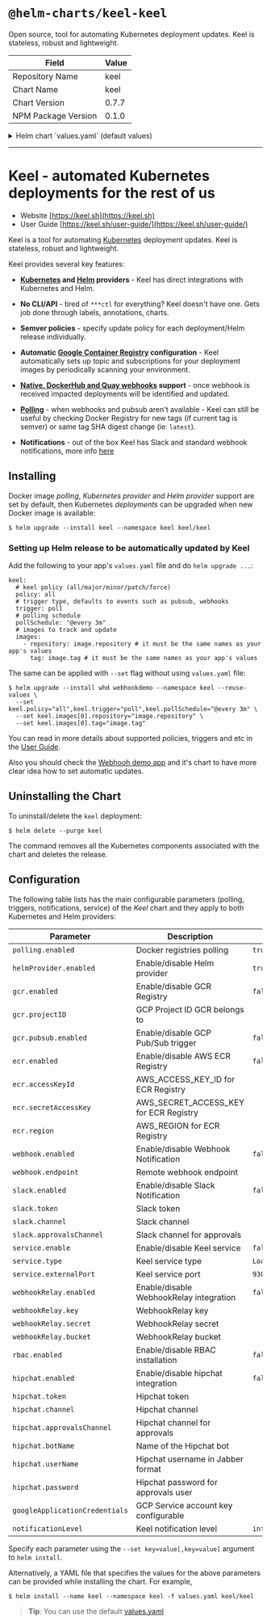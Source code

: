 # `@helm-charts/keel-keel`

Open source, tool for automating Kubernetes deployment updates. Keel is stateless, robust and lightweight.

| Field               | Value |
| ------------------- | ----- |
| Repository Name     | keel  |
| Chart Name          | keel  |
| Chart Version       | 0.7.7 |
| NPM Package Version | 0.1.0 |

<details>

<summary>Helm chart `values.yaml` (default values)</summary>

```yaml
# Default values for keel.
# This is a YAML-formatted file.
# Declare variables to be passed into your templates.

image:
  repository: keelhq/keel
  tag: 0.13.0
  pullPolicy: IfNotPresent

# Enable insecure registries
insecureRegistry: false

# Polling is enabled by default,
# you can disable it setting value below to false
polling:
  enabled: true

# Helm provider support
helmProvider:
  enabled: true
  tillerAddress: 'tiller-deploy.kube-system.svc.cluster.local:44134'

# Google Container Registry
# GCP Project ID
gcr:
  enabled: false
  projectId: ''
  pubSub:
    enabled: false

# Notification level (debug, info, success, warn, error, fatal)
notificationLevel: info

# AWS Elastic Container Registry
# https://keel.sh/v1/guide/documentation.html#Polling-with-AWS-ECR
ecr:
  enabled: false
  accessKeyId: ''
  secretAccessKey: ''
  region: ''

# Webhook Notification
# Remote webhook endpoint for notification delivery
webhook:
  enabled: false
  endpoint: ''

# Slack Notification
# bot name (default keel) must exist!
slack:
  enabled: false
  botName: ''
  token: ''
  channel: ''
  approvalsChannel: ''

# Hipchat notification and approvals
hipchat:
  enabled: false
  token: ''
  channel: ''
  approvalsChannel: ''
  botName: ''
  userName: ''
  password: ''

mattermost:
  enabled: false
  endpoint: ''

# Keel service
# Enable to receive webhooks from Docker registries
service:
  enabled: false
  type: LoadBalancer
  externalPort: 9300
  clusterIP: ''

# Webhook Relay service
# If you don’t want to expose your Keel service, you can use https://webhookrelay.com/
# which can deliver webhooks to your internal Keel service through Keel sidecar container.
webhookRelay:
  enabled: false
  bucket: ''
  # webhookrelay.com credentials
  # Set the key and secret values here to create the keel-webhookrelay secret with this
  # chart -or- leave key and secret blank and create the keel-webhookrelay secret separately.
  key: ''
  secret: ''
  # webhookrelay docker image
  image:
    repository: webhookrelay/webhookrelayd
    tag: latest
    pullPolicy: IfNotPresent

# Keel self-update
# uncomment lines below if you want Keel to automaticly
# self-update to the latest release version
keel:
  # keel policy (all/major/minor/patch/force)
  policy: all
  # trigger type, defaults to events such as pubsub, webhooks
  trigger: poll
  # polling schedule
  pollSchedule: '@every 3m'
  # images to track and update
  images:
    - repository: image.repository
      tag: image.tag

# RBAC manifests management
rbac:
  enabled: true

# Resources
resources:
  limits:
    cpu: 100m
    memory: 128Mi
  requests:
    cpu: 50m
    memory: 64Mi

# NodeSelector
nodeSelector: {}

affinity: {}

tolerations: {}

# base64 encoded json of GCP service account
# more info available here: https://cloud.google.com/kubernetes-engine/docs/tutorials/authenticating-to-cloud-platform
# e.g. --set googleApplicationCredentials=$(cat <JSON_KEY_FIEL> | base64)
googleApplicationCredentials: ''

# Enable DEBUG logging
debug: false

# This is used by the static manifest generator in order to create a static
# namespace manifest for the namespace that keel is being installed
# within. It should **not** be used if you are using Helm for deployment.
createNamespaceResource: false

podAnnotations: {}

serviceAnnotations: {}
# Useful for making the load balancer internal
# serviceAnnotations:
#    cloud.google.com/load-balancer-type: Internal

aws:
  region: null

podDisruptionBudget:
  enabled: false
  maxUnavailable: 1
  minAvailable: null
```

</details>

---

# Keel - automated Kubernetes deployments for the rest of us

- Website [https://keel.sh](https://keel.sh)
- User Guide [https://keel.sh/user-guide/](https://keel.sh/user-guide/)

Keel is a tool for automating [Kubernetes](https://kubernetes.io/) deployment updates. Keel is stateless, robust and lightweight.

Keel provides several key features:

- **[Kubernetes](https://kubernetes.io/) and [Helm](https://helm.sh) providers** - Keel has direct integrations with Kubernetes and Helm.

- **No CLI/API** - tired of `***ctl` for everything? Keel doesn't have one. Gets job done through labels, annotations, charts.

- **Semver policies** - specify update policy for each deployment/Helm release individually.

- **Automatic [Google Container Registry](https://cloud.google.com/container-registry/) configuration** - Keel automatically sets up topic and subscriptions for your deployment images by periodically scanning your environment.

- **[Native, DockerHub and Quay webhooks](https://keel.sh/user-guide/triggers/#webhooks) support** - once webhook is received impacted deployments will be identified and updated.

- **[Polling](https://keel.sh/user-guide/#polling-deployment-example)** - when webhooks and pubsub aren't available - Keel can still be useful by checking Docker Registry for new tags (if current tag is semver) or same tag SHA digest change (ie: `latest`).

- **Notifications** - out of the box Keel has Slack and standard webhook notifications, more info [here](https://keel.sh/user-guide/#notifications)

## Installing

Docker image _polling_, _Kubernetes provider_ and _Helm provider_ support are set by default, then Kubernetes _deployments_ can be upgraded when new Docker image is available:

```console
$ helm upgrade --install keel --namespace keel keel/keel
```

### Setting up Helm release to be automatically updated by Keel

Add the following to your app's `values.yaml` file and do `helm upgrade ...`:

```
keel:
  # keel policy (all/major/minor/patch/force)
  policy: all
  # trigger type, defaults to events such as pubsub, webhooks
  trigger: poll
  # polling schedule
  pollSchedule: "@every 3m"
  # images to track and update
  images:
    - repository: image.repository # it must be the same names as your app's values
      tag: image.tag # it must be the same names as your app's values
```

The same can be applied with `--set` flag without using `values.yaml` file:

```console
$ helm upgrade --install whd webhookdemo --namespace keel --reuse-values \
  --set keel.policy="all",keel.trigger="poll",keel.pollSchedule="@every 3m" \
  --set keel.images[0].repository="image.repository" \
  --set keel.images[0].tag="image.tag"
```

You can read in more details about supported policies, triggers and etc in the [User Guide](https://keel.sh/user-guide/).

Also you should check the [Webhooh demo app](https://github.com/webhookrelay/webhook-demo) and it's chart to have more clear
idea how to set automatic updates.

## Uninstalling the Chart

To uninstall/delete the `keel` deployment:

```console
$ helm delete --purge keel
```

The command removes all the Kubernetes components associated with the chart and deletes the release.

## Configuration

The following table lists has the main configurable parameters (polling, triggers, notifications, service) of the _Keel_ chart and they apply to both Kubernetes and Helm providers:

| Parameter                      | Description                             | Default        |
| ------------------------------ | --------------------------------------- | -------------- |
| `polling.enabled`              | Docker registries polling               | `true`         |
| `helmProvider.enabled`         | Enable/disable Helm provider            | `true`         |
| `gcr.enabled`                  | Enable/disable GCR Registry             | `false`        |
| `gcr.projectID`                | GCP Project ID GCR belongs to           |                |
| `gcr.pubsub.enabled`           | Enable/disable GCP Pub/Sub trigger      | `false`        |
| `ecr.enabled`                  | Enable/disable AWS ECR Registry         | `false`        |
| `ecr.accessKeyId`              | AWS_ACCESS_KEY_ID for ECR Registry      |                |
| `ecr.secretAccessKey`          | AWS_SECRET_ACCESS_KEY for ECR Registry  |                |
| `ecr.region`                   | AWS_REGION for ECR Registry             |                |
| `webhook.enabled`              | Enable/disable Webhook Notification     | `false`        |
| `webhook.endpoint`             | Remote webhook endpoint                 |                |
| `slack.enabled`                | Enable/disable Slack Notification       | `false`        |
| `slack.token`                  | Slack token                             |                |
| `slack.channel`                | Slack channel                           |                |
| `slack.approvalsChannel`       | Slack channel for approvals             |                |
| `service.enable`               | Enable/disable Keel service             | `false`        |
| `service.type`                 | Keel service type                       | `LoadBalancer` |
| `service.externalPort`         | Keel service port                       | `9300`         |
| `webhookRelay.enabled`         | Enable/disable WebhookRelay integration | `false`        |
| `webhookRelay.key`             | WebhookRelay key                        |                |
| `webhookRelay.secret`          | WebhookRelay secret                     |                |
| `webhookRelay.bucket`          | WebhookRelay bucket                     |                |
| `rbac.enabled`                 | Enable/disable RBAC installation        | `false`        |
| `hipchat.enabled`              | Enable/disable hipchat integration      | `false`        |
| `hipchat.token`                | Hipchat token                           |                |
| `hipchat.channel`              | Hipchat channel                         |                |
| `hipchat.approvalsChannel`     | Hipchat channel for approvals           |                |
| `hipchat.botName`              | Name of the Hipchat bot                 |                |
| `hipchat.userName`             | Hipchat username in Jabber format       |                |
| `hipchat.password`             | Hipchat password for approvals user     |                |
| `googleApplicationCredentials` | GCP Service account key configurable    |                |
| `notificationLevel`            | Keel notification level                 | `info`         |

Specify each parameter using the `--set key=value[,key=value]` argument to `helm install`.

Alternatively, a YAML file that specifies the values for the above parameters can be provided while installing the chart. For example,

```console
$ helm install --name keel --namespace keel -f values.yaml keel/keel
```

> **Tip**: You can use the default [values.yaml](values.yaml)
